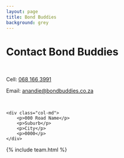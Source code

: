 ```yaml
---
layout: page
title: Bond Buddies
background: grey
---
```


<div class="col-lg-12 text-center">
	<h1 class="section-heading text-uppercase">Contact Bond Buddies</h1>
</div>

<br>

<div class="container contact-us">
  <div class="row">

  <div class="col-md">
		<!-- <p>Tel: <a href="tel:+27210232228"> 079 485 5355</a></p> -->
		<p>Cell: <a href="tel:+27681633991">068 166 3991</a></p>
		<p>Email: <a href="mailto:anandie@bondbuddies.co.za?subject=Mail from the Bond Buddies Website">anandie@bondbuddies.co.za</a></p>
		<br>
    </div>

    <div class="col-md">
    	<p>000 Road Name</p>
    	<p>Suburb</p>
    	<p>City</p>
    	<p>0000</p>
    </div>

  </div>

</div>

{% include team.html %}

